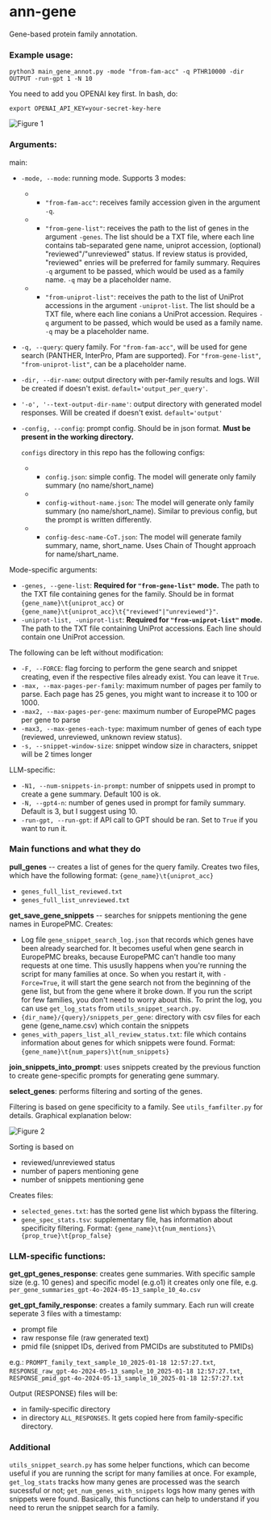 # ann-gene

Gene-based protein family annotation.

### Example usage:

```python3 main_gene_annot.py -mode "from-fam-acc" -q PTHR10000 -dir OUTPUT -run-gpt 1 -N 10```

You need to add you OPENAI key first. In bash, do:

```export OPENAI_API_KEY=your-secret-key-here```

![Figure 1](./1.jpg)

### Arguments:

main:
* ```-mode, --mode```: running mode. Supports 3 modes:
  * * ```"from-fam-acc"```: receives family accession given in the argument ```-q```.
  * * ```"from-gene-list"```: receives the path to the list of genes in the argument ```-genes```. The list should be a TXT file, where each line contains tab-separated gene name, uniprot accession, (optional) "reviewed"/"unreviewed" status. If review status is provided, "reviewed" enries will be preferred for family summary. Requires ```-q``` argument to be passed, which would be used as a family name. ```-q``` may be a placeholder name.
  * * ```"from-uniprot-list"```: receives the path to the list of UniProt accessions in the argument ```-uniprot-list```. The list should be a TXT file, where each line conians a UniProt accession. Requires ```-q``` argument to be passed, which would be used as a family name. ```-q``` may be a placeholder name.

* ```-q, --query```: query family. For ```"from-fam-acc"```, will be used for gene search (PANTHER, InterPro, Pfam are supported). For ```"from-gene-list"```, ```"from-uniprot-list"```, can be a placeholder name.
* ```-dir, --dir-name```: output directory with per-family results and logs. Will be created if doesn't exist. ```default='output_per_query'```.
* ```'-o', '--text-output-dir-name'```: output directory with generated model responses. Will be created if doesn't exist. ```default='output'```
* ```-config, --config```: prompt config. Should be in json format. **Must be present in the working directory.**
  
  ```configs``` directory in this repo has the following configs:
  * * ```config.json```: simple config. The model will generate only family summary (no name/short_name)
  * * ```config-without-name.json```:  The model will generate only family summary (no name/short_name). Similar to previous config, but the prompt is written differently.
  * * ```config-desc-name-CoT.json```:  The model will generate family summary, name, short_name. Uses Chain of Thought approach for name/shart_name.
   
Mode-specific arguments:
* ```-genes, --gene-list```: **Required for ```"from-gene-list"``` mode.** The path to the TXT file containing genes for the family. Should be in format ```{gene_name}\t{uniprot_acc}``` or ```{gene_name}\t{uniprot_acc}\t{"reviewed"|"unreviewed"}"```.
* ```-uniprot-list, -uniprot-list```: **Required for ```"from-uniprot-list"``` mode.** The path to the TXT file containing UniProt accessions. Each line should contain one UniProt accession. 

The following can be left without modification:
* ```-F, --FORCE```: flag forcing to perform the gene search and snippet creating, even if the respective files already exist. You can leave it ```True```.
* ```-max, --max-pages-per-family```: maximum number of pages per family to parse. Each page has 25 genes, you might want to increase it to 100 or 1000.
* ```-max2, --max-pages-per-gene```: maximum number of EuropePMC pages per gene to parse
* ```-max3, --max-genes-each-type```: maximum number of genes of each type (reviewed, unreviewed, unknown review status).
* ```-s, --snippet-window-size```: snippet window size in characters, snippet will be 2 times longer

LLM-specific:
* ```-N1, --num-snippets-in-prompt```: number of snippets used in prompt to create a gene summary. Default 100 is ok.
* ```-N, --gpt4-n```: number of genes used in prompt for family summary. Default is 3, but I suggest using 10.
* ```-run-gpt, --run-gpt```: if API call to GPT should be ran. Set to ```True``` if you want to run it.

### Main functions and what they do

**pull_genes** -- creates a list of genes for the query family. Creates two files, which have the following format: ```{gene_name}\t{uniprot_acc}```
* ```genes_full_list_reviewed.txt```
* ```genes_full_list_unreviewed.txt```
  
**get_save_gene_snippets** -- searches for snippets mentioning the gene names in EuropePMC. Creates:
* Log file ```gene_snippet_search_log.json``` that records which genes have been already searched for. It becomes useful when gene search in EuropePMC breaks, because EuropePMC can't handle too many requests at one time. This ususlly happens when you're running the script for many families at once. So when you restart it, with ```-Force=True```, it will start the gene search not from the beginning of the gene list, but from the gene where it broke down. If you run the script for few families, you don't need to worry about this. To print the log, you can use ```get_log_stats``` from ```utils_snippet_search.py```.
* ```{dir_name}/{query}/snippets_per_gene```: directory with csv files for each gene (gene_name.csv) which contain the snippets
* ```genes_with_papers_list_all_review_status.txt```: file which contains information about genes for which snippets were found. Format: ```{gene_name}\t{num_papers}\t{num_snippets}```
  
**join_snippets_into_prompt**: uses snippets created by the previous function to create gene-specific prompts for generating gene summary.

**select_genes**: performs filtering and sorting of the genes. 

Filtering is based on gene specificity to a family. See ```utils_famfilter.py``` for details. Graphical explanation below:

![Figure 2](./2.jpg)

Sorting is based on
* reviewed/unreviewed status
* number of papers mentioning gene
* number of snippets mentioning gene

Creates files:
* ```selected_genes.txt```: has the sorted gene list which bypass the filtering.
* ```gene_spec_stats.tsv```: supplementary file, has information about specificity filtering. Format: ```{gene_name}\t{num_mentions}\{prop_true}\t{prop_false}```


### LLM-specific functions:

**get_gpt_genes_response**: creates gene summaries. With specific sample size (e.g. 10 genes) and specific model (e.g.o1) it creates only one file, e.g. ```per_gene_summaries_gpt-4o-2024-05-13_sample_10_4o.csv```

**get_gpt_family_response**: creates a family summary. Each run will create seperate 3 files with a timestamp:
* prompt file
* raw response file (raw generated text)
* pmid file (snippet IDs, derived from PMCIDs are substituted to PMIDs)

e.g.: ```PROMPT_family_text_sample_10_2025-01-18 12:57:27.txt```, ```RESPONSE_raw_gpt-4o-2024-05-13_sample_10_2025-01-18 12:57:27.txt```, ```RESPONSE_pmid_gpt-4o-2024-05-13_sample_10_2025-01-18 12:57:27.txt```

Output (RESPONSE) files will be:
* in family-specific directory
* in directory ```ALL_RESPONSES```. It gets copied here from family-specific directory.

### Additional

```utils_snippet_search.py``` has some helper functions, which can become useful if you are running the script for many families at once. For example, ```get_log_stats``` tracks how many genes are processed was the search sucessful or not; ```get_num_genes_with_snippets``` logs how many genes with snippets were found. Basically, this functions can help to understand if you need to rerun the snippet search for a family.

 
